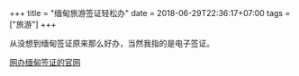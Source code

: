 +++
title = "缅甸旅游签证轻松办"
date = 2018-06-29T22:36:17+07:00
tags = ["旅游"]
+++

从没想到缅甸签证原来那么好办，当然我指的是电子签证。

[网办缅甸签证的官网](https://evisa.moip.gov.mm/index.aspx)




